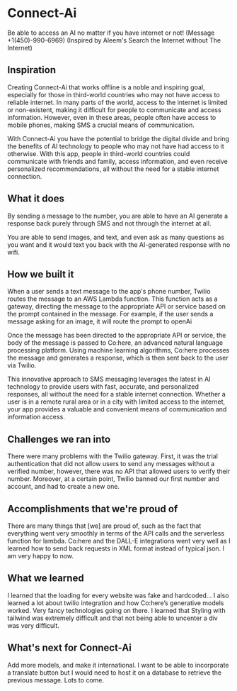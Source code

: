 # Connect-Ai
Be able to access an AI no matter if you have internet or not! (Message +1(450)-990-6969) (Inspired by Aleem's Search the Internet without The Internet)

## Inspiration
Creating Connect-Ai that works offline is a noble and inspiring goal, especially for those in third-world countries who may not have access to reliable internet. In many parts of the world, access to the internet is limited or non-existent, making it difficult for people to communicate and access information. However, even in these areas, people often have access to mobile phones, making SMS a crucial means of communication.

With Connect-Ai you have the potential to bridge the digital divide and bring the benefits of AI technology to people who may not have had access to it otherwise. With this app, people in third-world countries could communicate with friends and family, access information, and even receive personalized recommendations, all without the need for a stable internet connection.

## What it does

By sending a message to the number, you are able to have an AI generate a response back purely through SMS and not through the internet at all. 

You are able to send images, and text, and even ask as many questions as you want and it would text you back with the AI-generated response with no wifi. 

## How we built it

When a user sends a text message to the app's phone number, Twilio routes the message to an AWS Lambda function. This function acts as a gateway, directing the message to the appropriate API or service based on the prompt contained in the message. For example, if the user sends a message asking for an image, it will route the prompt to openAi

Once the message has been directed to the appropriate API or service, the body of the message is passed to Co:here, an advanced natural language processing platform. Using machine learning algorithms, Co:here processes the message and generates a response, which is then sent back to the user via Twilio.

This innovative approach to SMS messaging leverages the latest in AI technology to provide users with fast, accurate, and personalized responses, all without the need for a stable internet connection. Whether a user is in a remote rural area or in a city with limited access to the internet, your app provides a valuable and convenient means of communication and information access.

## Challenges we ran into

There were many problems with the Twilio gateway. First, it was the trial authentication that did not allow users to send any messages without a verified number, however, there was no API that allowed users to verify their number. Moreover, at a certain point, Twilio banned our first number and account, and had to create a new one. 

## Accomplishments that we're proud of

There are many things that [we] are proud of, such as the fact that everything went very smoothly in terms of the API calls and the serverless function for lambda. Co:here and the DALL-E integrations went very well as I learned how to send back requests in XML format instead of typical json. I am very happy to now.

## What we learned

I learned that the loading for every website was fake and hardcoded… I also learned a lot about twilio integration and how Co:here’s generative models worked. Very fancy technologies going on there. I learned that Styling with tailwind was extremely difficult and that not being able to uncenter a div was very difficult. 

## What's next for Connect-Ai

Add more models, and make it international. I want to be able to incorporate a translate button but I would need to host it on a database to retrieve the previous message. Lots to come.

